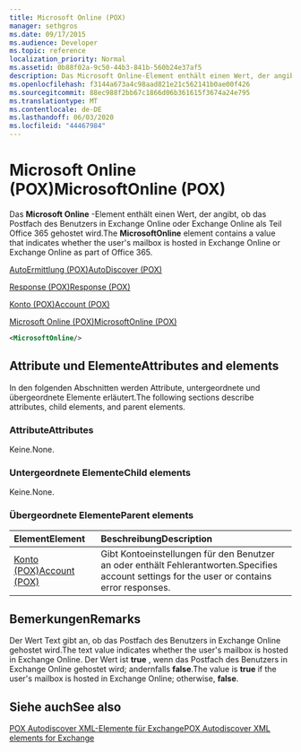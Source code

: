 ```yaml
---
title: Microsoft Online (POX)
manager: sethgros
ms.date: 09/17/2015
ms.audience: Developer
ms.topic: reference
localization_priority: Normal
ms.assetid: 0b88f02a-9c50-44b3-841b-560b24e37af5
description: Das Microsoft Online-Element enthält einen Wert, der angibt, ob das Postfach des Benutzers in Exchange Online oder Exchange Online als Teil Office 365 gehostet wird.
ms.openlocfilehash: f3144a673a4c98aad821e21c562141b0ae00f426
ms.sourcegitcommit: 88ec988f2bb67c1866d06b361615f3674a24e795
ms.translationtype: MT
ms.contentlocale: de-DE
ms.lasthandoff: 06/03/2020
ms.locfileid: "44467984"
---
```

# <a name="microsoftonline-pox"></a><span data-ttu-id="9fe87-103">Microsoft Online (POX)</span><span class="sxs-lookup"><span data-stu-id="9fe87-103">MicrosoftOnline (POX)</span></span>

<span data-ttu-id="9fe87-104">Das **Microsoft Online** -Element enthält einen Wert, der angibt, ob das Postfach des Benutzers in Exchange Online oder Exchange Online als Teil Office 365 gehostet wird.</span><span class="sxs-lookup"><span data-stu-id="9fe87-104">The **MicrosoftOnline** element contains a value that indicates whether the user's mailbox is hosted in Exchange Online or Exchange Online as part of Office 365.</span></span> 
  
[<span data-ttu-id="9fe87-105">AutoErmittlung (POX)</span><span class="sxs-lookup"><span data-stu-id="9fe87-105">AutoDiscover (POX)</span></span>](autodiscover-pox.md)
  
[<span data-ttu-id="9fe87-106">Response (POX)</span><span class="sxs-lookup"><span data-stu-id="9fe87-106">Response (POX)</span></span>](response-pox.md)
  
[<span data-ttu-id="9fe87-107">Konto (POX)</span><span class="sxs-lookup"><span data-stu-id="9fe87-107">Account (POX)</span></span>](account-pox.md)
  
[<span data-ttu-id="9fe87-108">Microsoft Online (POX)</span><span class="sxs-lookup"><span data-stu-id="9fe87-108">MicrosoftOnline (POX)</span></span>](microsoftonline-pox.md)
  
```XML
<MicrosoftOnline/>
```

## <a name="attributes-and-elements"></a><span data-ttu-id="9fe87-109">Attribute und Elemente</span><span class="sxs-lookup"><span data-stu-id="9fe87-109">Attributes and elements</span></span>

<span data-ttu-id="9fe87-110">In den folgenden Abschnitten werden Attribute, untergeordnete und übergeordnete Elemente erläutert.</span><span class="sxs-lookup"><span data-stu-id="9fe87-110">The following sections describe attributes, child elements, and parent elements.</span></span>
  
### <a name="attributes"></a><span data-ttu-id="9fe87-111">Attribute</span><span class="sxs-lookup"><span data-stu-id="9fe87-111">Attributes</span></span>

<span data-ttu-id="9fe87-112">Keine.</span><span class="sxs-lookup"><span data-stu-id="9fe87-112">None.</span></span>
  
### <a name="child-elements"></a><span data-ttu-id="9fe87-113">Untergeordnete Elemente</span><span class="sxs-lookup"><span data-stu-id="9fe87-113">Child elements</span></span>

<span data-ttu-id="9fe87-114">Keine.</span><span class="sxs-lookup"><span data-stu-id="9fe87-114">None.</span></span>
  
### <a name="parent-elements"></a><span data-ttu-id="9fe87-115">Übergeordnete Elemente</span><span class="sxs-lookup"><span data-stu-id="9fe87-115">Parent elements</span></span>

|<span data-ttu-id="9fe87-116">**Element**</span><span class="sxs-lookup"><span data-stu-id="9fe87-116">**Element**</span></span>|<span data-ttu-id="9fe87-117">**Beschreibung**</span><span class="sxs-lookup"><span data-stu-id="9fe87-117">**Description**</span></span>|
|:-----|:-----|
|[<span data-ttu-id="9fe87-118">Konto (POX)</span><span class="sxs-lookup"><span data-stu-id="9fe87-118">Account (POX)</span></span>](account-pox.md) <br/> |<span data-ttu-id="9fe87-119">Gibt Kontoeinstellungen für den Benutzer an oder enthält Fehlerantworten.</span><span class="sxs-lookup"><span data-stu-id="9fe87-119">Specifies account settings for the user or contains error responses.</span></span>  <br/> |
   
## <a name="remarks"></a><span data-ttu-id="9fe87-120">Bemerkungen</span><span class="sxs-lookup"><span data-stu-id="9fe87-120">Remarks</span></span>

<span data-ttu-id="9fe87-121">Der Wert Text gibt an, ob das Postfach des Benutzers in Exchange Online gehostet wird.</span><span class="sxs-lookup"><span data-stu-id="9fe87-121">The text value indicates whether the user's mailbox is hosted in Exchange Online.</span></span> <span data-ttu-id="9fe87-122">Der Wert ist **true** , wenn das Postfach des Benutzers in Exchange Online gehostet wird; andernfalls **false**.</span><span class="sxs-lookup"><span data-stu-id="9fe87-122">The value is **true** if the user's mailbox is hosted in Exchange Online; otherwise, **false**.</span></span>
  
## <a name="see-also"></a><span data-ttu-id="9fe87-123">Siehe auch</span><span class="sxs-lookup"><span data-stu-id="9fe87-123">See also</span></span>



[<span data-ttu-id="9fe87-124">POX Autodiscover XML-Elemente für Exchange</span><span class="sxs-lookup"><span data-stu-id="9fe87-124">POX Autodiscover XML elements for Exchange</span></span>](pox-autodiscover-xml-elements-for-exchange.md)

